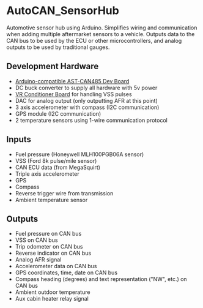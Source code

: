 # AutoCAN_SensorHub
Automotive sensor hub using Arduino. Simplifies wiring and communication when adding multiple aftermarket sensors to a vehicle. Outputs data to the CAN bus to be used by the ECU or other microcontrollers, and analog outputs to be used by traditional gauges.

Development Hardware
-
* [Arduino-compatible AST-CAN485 Dev Board](https://www.sparkfun.com/products/14483)
* DC buck converter to supply all hardware with 5v power
* [VR Conditioner Board](http://jbperf.com/dual_VR/v2_1.html) for handling VSS pulses
* DAC for analog output (only outputting AFR at this point)
* 3 axis accelerometer with compass (I2C communication)
* GPS module (I2C communication)
* 2 temperature sensors using 1-wire communication protocol

Inputs
-
* Fuel pressure (Honeywell MLH100PGB06A sensor)
* VSS (Ford 8k pulse/mile sensor)
* CAN ECU data (from MegaSquirt)
* Triple axis accelerometer
* GPS
* Compass
* Reverse trigger wire from transmission
* Ambient temperature sensor

Outputs
-
* Fuel pressure on CAN bus
* VSS on CAN bus
* Trip odometer on CAN bus
* Reverse indicator on CAN bus
* Analog AFR signal
* Accelerometer data on CAN bus
* GPS coordinates, time, date on CAN bus
* Compass heading (degrees) and text representation ("NW", etc.) on CAN bus
* Ambient outdoor temperature
* Aux cabin heater relay signal
